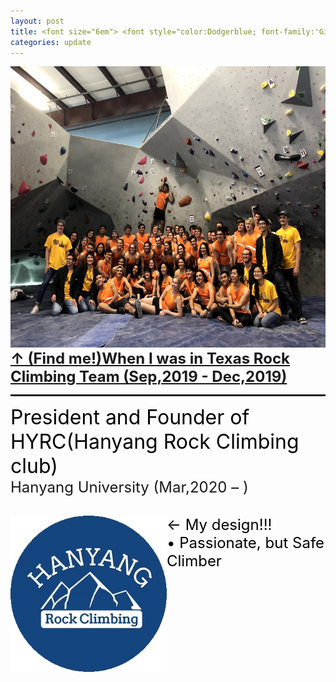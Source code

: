 ```yaml
---
layout: post
title: <font size="6em"> <font style="color:Dodgerblue; font-family:'Gilroy Extra Bold', Gilroy;"> ABOUT ME (NONACADEMIC)</font></font>
categories: update
---
```

<img src="/images/fulls/TRC.jpg" class="image-img" width="600" height="450">
<font size="5em"><b><u> ↑ (Find me!)When I was in Texas Rock Climbing Team (Sep,2019 - Dec,2019)</u><br></b></font>
<hr style="height:3px">




<h><font size="6em" style="color:black;">
President and Founder of HYRC(Hanyang Rock Climbing club) <br>
</font> <font size="5em"> Hanyang University (Mar,2020 – )
</font><br><br></h>
<div style="float:left;">
<img src="/images/fulls/HYRC.jpg" class="image-img" width="250" height="250">
</div>

<font size="5em" style="color:black;">
← My design!!!<br>
• Passionate, but Safe Climber
</font>
<br><br><br><br><br><br><br><br>
